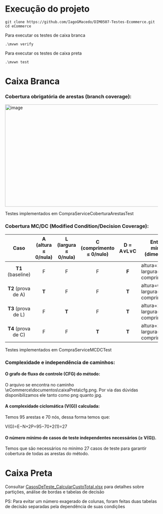 # Execução do projeto

```shell
git clone https://github.com/IagoGMacedo/DIM0507-Testes-Ecommerce.git
cd eCommerce
```

Para executar os testes de caixa branca
```shell
.\mvwn verify
```

Para executar os testes de caixa preta
```shell
.\mvwn test
```

# Caixa Branca

### Cobertura obrigatória de arestas (branch coverage): 
<img width="1345" height="336" alt="image" src="https://github.com/user-attachments/assets/0a3ca2db-c0af-4864-a66b-507de16b1d2f" />


Testes implementados em CompraServiceCoberturaArestasTest

### Cobertura MC/DC (Modified Condition/Decision Coverage):

|         Caso        | A (altura ≤ 0/nula) | L (largura ≤ 0/nula) | C (comprimento ≤ 0/nulo) | D = A∨L∨C | Entrada mínima (dimensões)          | Resultado esperado                                   |
| :-----------------: | :-----------------: | :------------------: | :----------------------: | :-------: | ----------------------------------- | ---------------------------------------------------- |
|  **T1** (baseline)  |          F          |           F          |             F            |   **F**   | altura=10, largura=5, comprimento=5 | **Não lança** exceção                                |
| **T2** (prova de A) |        **T**        |           F          |             F            |   **T**   | altura=0, largura=5, comprimento=5  | **Lança** `erro.produto.dimensoes.invalidas` |
| **T3** (prova de L) |          F          |         **T**        |             F            |   **T**   | altura=10, largura=0, comprimento=5 | **Lança** `erro.produto.dimensoes.invalidas` |
| **T4** (prova de C) |          F          |           F          |           **T**          |   **T**   | altura=10, largura=5, comprimento=0 | **Lança** `erro.produto.dimensoes.invalidas` |

Testes implementados em CompraServiceMCDCTest

### Complexidade e independência de caminhos: 

#### O grafo de fluxo de controle (CFG) do método:
O arquivo se encontra no caminho \eCommerce\documentos\caixaPreta\cfg.png. Por via das dúvidas disponibilizamos ele tanto como png quanto jpg.

#### A complexidade ciclomática (V(G)) calculada:

Temos 95 arestas e 70 nós, dessa forma temos que:

V(G)=E−N+2P=95−70+2(1)=27

#### O número mínimo de casos de teste independentes necessários (≥ V(G)).

Temos que são necessários no minímo 27 casos de teste para garantir cobertura de todas as arestas do método.

# Caixa Preta
Consultar [CasosDeTeste_CalcularCustoTotal.xlsx](documentos/caixaPreta/CasosDeTeste_CalcularCustoTotal.xlsx) para detalhes sobre partições, análise de bordas e tabelas de decisão

PS: Para evitar um número exagerado de colunas, foram feitas duas tabelas de decisão separadas pela dependência de suas condições 